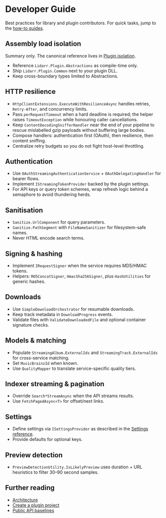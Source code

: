 # Developer Guide

Best practices for library and plugin contributors. For quick tasks, jump to the [how-to guides](../how-to/).

## Assembly load isolation
Summary only. The canonical reference lives in [Plugin isolation](../concepts/PLUGIN_ISOLATION.md).

- Reference `Lidarr.Plugin.Abstractions` as compile-time only.
- Ship `Lidarr.Plugin.Common` next to your plugin DLL.
- Keep cross-boundary types limited to Abstractions.

## HTTP resilience

- `HttpClientExtensions.ExecuteWithResilienceAsync` handles retries, `Retry-After`, and concurrency limits.
- Pass `perRequestTimeout` when a hard deadline is required; the helper raises `TimeoutException` while honouring caller cancellations.
- Keep `ContentDecodingSnifferHandler` near the end of your pipeline to rescue mislabelled gzip payloads without buffering large bodies.
- Compose handlers: authentication first (OAuth), then resilience, then content sniffing.
 - Centralize retry budgets so you do not fight host-level throttling.

## Authentication

- Use `OAuthStreamingAuthenticationService` + `OAuthDelegatingHandler` for bearer flows.
- Implement `IStreamingTokenProvider` backed by the plugin settings.
- For API keys or query token schemes, wrap refresh logic behind a semaphore to avoid thundering herds.

## Sanitisation

- `Sanitize.UrlComponent` for query parameters.
- `Sanitize.PathSegment` with `FileNameSanitizer` for filesystem-safe names.
- Never HTML encode search terms.

## Signing & hashing

- Implement `IRequestSigner` when the service requires MD5/HMAC tokens.
- Helpers: `Md5ConcatSigner`, `HmacSha256Signer`, plus `HashUtilities` for generic hashes.

## Downloads

- Use `SimpleDownloadOrchestrator` for resumable downloads.
- Keep track metadata in `DownloadProgress` events.
- Validate files with `ValidateDownloadedFile` and optional container signature checks.

## Models & matching

- Populate `StreamingAlbum.ExternalIds` and `StreamingTrack.ExternalIds` for cross-service matching.
- Set `MusicBrainzId` when known.
- Use `QualityMapper` to translate service-specific quality tiers.

## Indexer streaming & pagination

- Override `Search*StreamAsync` when the API streams results.
- Use `FetchPagedAsync<T>` for offset/next links.

## Settings

- Define settings via `ISettingsProvider` as described in the [Settings reference](../reference/SETTINGS.md).
- Provide defaults for optional keys.

## Preview detection

- `PreviewDetectionUtility.IsLikelyPreview` uses duration + URL heuristics to filter 30–90 second samples.

## Further reading

- [Architecture](../concepts/ARCHITECTURE.md)
- [Create a plugin project](../how-to/CREATE_PLUGIN.md)
- [Public API baselines](../reference/PUBLIC_API_BASELINES.md)

